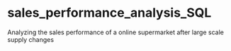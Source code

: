 # sales_performance_analysis_SQL
Analyzing the sales performance of a online supermarket after large scale supply changes
